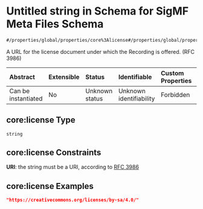 # Untitled string in Schema for SigMF Meta Files Schema

```txt
#/properties/global/properties/core%3Alicense#/properties/global/properties/core:license
```

A URL for the license document under which the Recording is offered. (RFC 3986)

| Abstract            | Extensible | Status         | Identifiable            | Custom Properties | Additional Properties | Access Restrictions | Defined In                                                         |
| :------------------ | :--------- | :------------- | :---------------------- | :---------------- | :-------------------- | :------------------ | :----------------------------------------------------------------- |
| Can be instantiated | No         | Unknown status | Unknown identifiability | Forbidden         | Allowed               | none                | [sigmf.schema.json\*](../sigmf.schema.json "open original schema") |

## core:license Type

`string`

## core:license Constraints

**URI**: the string must be a URI, according to [RFC 3986](https://tools.ietf.org/html/rfc3986 "check the specification")

## core:license Examples

```json
"https://creativecommons.org/licenses/by-sa/4.0/"
```
